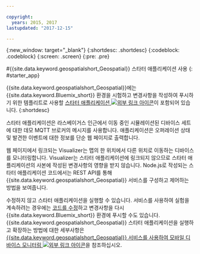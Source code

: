 ```yaml
---

copyright:
  years: 2015, 2017
lastupdated: "2017-12-15"

---
```


<!-- Attribute definitions -->
{:new_window: target="_blank"}
{:shortdesc: .shortdesc}
{:codeblock: .codeblock}
{:screen: .screen}
{:pre: .pre}

#{{site.data.keyword.geospatialshort_Geospatial}} 스타터 애플리케이션 사용
{: #starter_app}


{{site.data.keyword.geospatialshort_Geospatial}}에는 {{site.data.keyword.Bluemix_short}} 환경을 시험하고 변경사항을 작성하여 푸시하기 위한 템플리트로 사용할 [스타터 애플리케이션 ![외부 링크 아이콘](../../icons/launch-glyph.svg "외부 링크 아이콘")](https://developer.ibm.com/streamsdev/wp-content/uploads/sites/15/2017/09/geo-starter.zip)이 포함되어 있습니다.
{:shortdesc}

스타터 애플리케이션은 라스베이거스 인근에서 이동 중인 시뮬레이션된 디바이스 세트에 대한 데모 MQTT 브로커의 메시지를 사용합니다. 애플리케이션은 오퍼레이션 상태 및 발견한 이벤트에 대한 정보를 단순 웹 페이지로 출력합니다.


웹 페이지에서 링크되는 Visualizer는 맵의 한 위치에서 다른 위치로 이동하는 디바이스를 모니터링합니다. Visualizer는 스타터 애플리케이션에 링크되지 않으므로 스타터 애플리케이션의 사본에 작성된 변경사항의 영향을 받지 않습니다. Node.js로 작성되는 스타터 애플리케이션 코드에서는 REST API를 통해 {{site.data.keyword.geospatialshort_Geospatial}} 서비스를 구성하고 제어하는 방법을 보여줍니다.


수정하지 않고 스타터 애플리케이션을 실행할 수 있습니다. 서비스를 사용하여 실험을 계속하려는 경우에는 [코드를 수정](/docs/services/geospatial/modifying_starter_app.html)하고 변경사항을 다시 {{site.data.keyword.Bluemix_short}} 환경에 푸시할 수도 있습니다. {{site.data.keyword.geospatialshort_Geospatial}} 스타터 애플리케이션을 실행하고 확장하는 방법에 대한 세부사항은 [{{site.data.keyword.geospatialshort_Geospatial}} 서비스를 사용하여 모바일 디바이스 모니터링 ![외부 링크 아이콘](../../icons/launch-glyph.svg "외부 링크 아이콘")](https://www.ibm.com/developerworks/library/mo-monitordevices-app/index.html)을 참조하십시오. 
